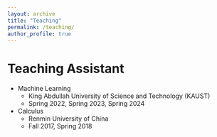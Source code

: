 ```yaml
---
layout: archive
title: "Teaching"
permalink: /teaching/
author_profile: true
---
```


Teaching Assistant
===
- Machine Learning 
  - King Abdullah University of Science and Technology (KAUST)
  - Spring 2022, Spring 2023, Spring 2024
- Calculus
  - Renmin University of China
  - Fall 2017, Spring 2018
